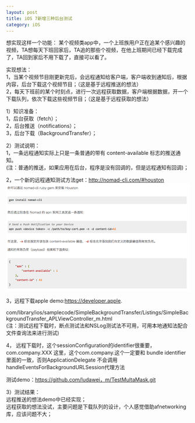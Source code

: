 ```yaml
---
layout: post
title: iOS 7新增三种后台测试
category: iOS
---
```


想实现这样一个功能：
某个视频类app中，一个上班族用户正在追某个感兴趣的视频，TA想每天下班回家后，TA追的那些个视频，在他上班期间已经下载完成了，TA回到家后不用下载了，直接可以看了。

实现想法：  
1，当某个视频节目刚更新完后，会远程通知给客户端，客户端收到通知后，根据内容，后台下载这个视频节目；（这是基于远程推送的想法）  
2，每天下班前的某个时刻点，进行一次远程获取数据，客户端根据数据，开一个下载队列，依次下载这些视频节目；（这是基于远程获取的想法）  

1）知识准备：  
1，后台获取（fetch）；  
2，后台推送（notifications）；  
3，后台下载（BackgroundTransfer）；  

2）测试说明：  
1，一条远程通知实际上只是一条普通的带有 content-available 标志的推送通知。  
(注：普通的推送，如果应用在后台，程序是没有回调的，但是远程通知有回调)；  

2，一个新的远程通知测试方法get：http://nomad-cli.com/#houston  
![](/assets/images/8591844C-5D34-4C56-9744-CF22AA35892B.png)

3，远程下载apple demo:https://developer.apple.  

com/library/ios/samplecode/SimpleBackgroundTransfer/Listings/SimpleBackgroundTransfer_APLViewController_m.html  
(注：测试远程下载时，断点测试法和NSLog测试法不可用，可用本地通知法配合文件查询法来进行测试)  

4， 远程下载时，这个sessionConfiguration的identifier很重要， com.company.XXX  这里，这个com.company.这个一定要和 bundle identifier 里面的一致，否则ApplicationDelegate 不会调用handleEventsForBackgroundURLSession代理方法


测试demo：https://github.com/ludawei，m/TestMultaMask.git

3）测试结果：  
远程推送的想法demo中已经实现；  
远程获取的想法没试，主要问题是下载队列的设计，个人感觉借助afnetworking库，应该问题不大；